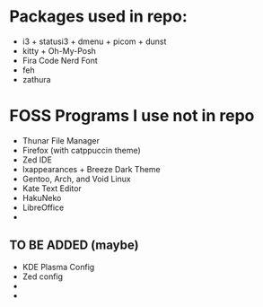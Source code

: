 # Packages used in repo:
- i3 + statusi3 + dmenu + picom + dunst
- kitty + Oh-My-Posh
- Fira Code Nerd Font
- feh
- zathura
# FOSS Programs I use not in repo
- Thunar File Manager
- Firefox (with catppuccin theme)
- Zed IDE
- lxappearances + Breeze Dark Theme
- Gentoo, Arch, and Void Linux
- Kate Text Editor
- HakuNeko
- LibreOffice
- 
## TO BE ADDED (maybe)
- KDE Plasma Config
- Zed config
- 
-
